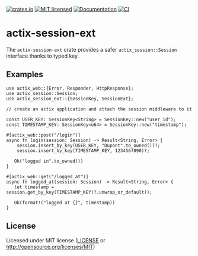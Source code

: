 [![crates.io](https://img.shields.io/crates/v/actix-session-ext.svg)](https://crates.io/crates/actix-session-ext)
[![MIT licensed](https://img.shields.io/crates/l/actix-session-ext.svg)](./LICENSE)
[![Documentation](https://docs.rs/actix-session-ext/badge.svg)](https://docs.rs/actix-session-ext)
[![CI](https://github.com/alekece/actix-session-ext/actions/workflows/ci.yaml/badge.svg)](https://github.com/alekece/actix-session-ext/actions/workflows/ci.yaml)

<!-- cargo-sync-readme start -->

# actix-session-ext

The `actix-session-ext` crate provides a safer `actix_session::Session` interface thanks to typed key.

## Examples
```rust,no_run
use actix_web::{Error, Responder, HttpResponse};
use actix_session::Session;
use actix_session_ext::{SessionKey, SessionExt};

// create an actix application and attach the session middleware to it

const USER_KEY: SessionKey<String> = SessionKey::new("user_id");
const TIMESTAMP_KEY: SessionKey<u64> = SessionKey::new("timestamp");

#[actix_web::post("/login")]
async fn login(session: Session) -> Result<String, Error> {
    session.insert_by_key(USER_KEY, "Dupont".to_owned())?;
    session.insert_by_key(TIMESTAMP_KEY, 1234567890)?;

   Ok("logged in".to_owned())
}

#[actix_web::get("/logged_at")]
async fn logged_at(session: Session) -> Result<String, Error> {
   let timestamp = session.get_by_key(TIMESTAMP_KEY)?.unwrap_or_default();

   Ok(format!("logged at {}", timestamp))
}
```

<!-- cargo-sync-readme end -->

## License

Licensed under MIT license ([LICENSE](LICENSE) or http://opensource.org/licenses/MIT)
